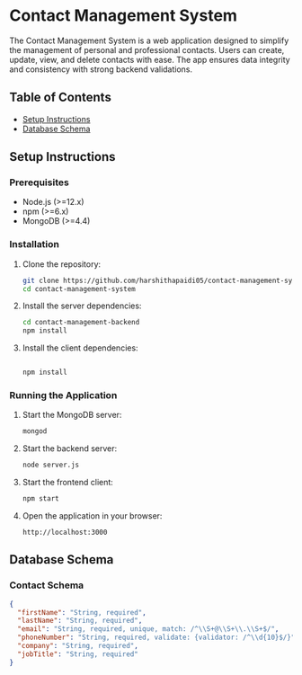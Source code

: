# Contact Management System

The Contact Management System is a web application designed to simplify the management of personal and professional contacts. Users can create, update, view, and delete contacts with ease. The app ensures data integrity and consistency with strong backend validations.

## Table of Contents

- [Setup Instructions](#setup-instructions)
- [Database Schema](#database-schema)


## Setup Instructions

### Prerequisites

- Node.js (>=12.x)
- npm (>=6.x)
- MongoDB (>=4.4)

### Installation

1. Clone the repository:
    ```bash
    git clone https://github.com/harshithapaidi05/contact-management-system.git
    cd contact-management-system
    ```

2. Install the server dependencies:
    ```bash
    cd contact-management-backend
    npm install
    ```

3. Install the client dependencies:
    ```bash
    
    npm install
    ```

### Running the Application

1. Start the MongoDB server:
    ```bash
    mongod
    ```

2. Start the backend server:
    ```bash
    node server.js
    ```

3. Start the frontend client:
    ```bash
    npm start
    ```

4. Open the application in your browser:
    ```plaintext
    http://localhost:3000
    ```

## Database Schema

### Contact Schema

```json
{
  "firstName": "String, required",
  "lastName": "String, required",
  "email": "String, required, unique, match: /^\\S+@\\S+\\.\\S+$/",
  "phoneNumber": "String, required, validate: {validator: /^\\d{10}$/}",
  "company": "String, required",
  "jobTitle": "String, required"
}

